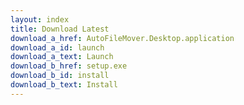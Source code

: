 ```yaml
---
layout: index
title: Download Latest
download_a_href: AutoFileMover.Desktop.application
download_a_id: launch
download_a_text: Launch
download_b_href: setup.exe
download_b_id: install
download_b_text: Install
---
```


